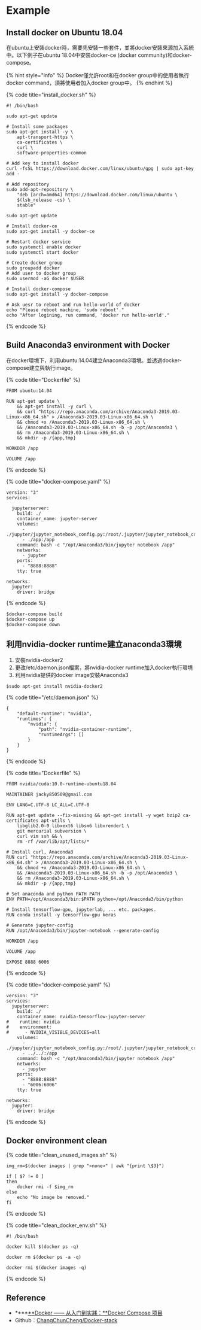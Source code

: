 # Example

## Install docker on Ubuntu 18.04

在ubuntu上安裝docker時，需要先安裝一些套件，並將docker安裝來源加入系統中。以下例子在ubuntu 18.04中安裝docker-ce \(docker community\)和docker-compose。

{% hint style="info" %}
Docker僅允許root和在docker group中的使用者執行docker command，須將使用者加入docker group中。
{% endhint %}

{% code title="install\_docker.sh" %}
```text
#! /bin/bash

sudo apt-get update

# Install some packages
sudo apt-get install -y \
    apt-transport-https \
    ca-certificates \
    curl \
    software-properties-common

# Add key to install docker
curl -fsSL https://download.docker.com/linux/ubuntu/gpg | sudo apt-key add -

# Add repository
sudo add-apt-repository \
    "deb [arch=amd64] https://download.docker.com/linux/ubuntu \
    $(lsb_release -cs) \
    stable"

sudo apt-get update

# Install docker-ce
sudo apt-get install -y docker-ce

# Restart docker service
sudo systemctl enable docker
sudo systemctl start docker

# Create docker group
sudo groupadd docker
# Add user to docker group
sudo usermod -aG docker $USER

# Install docker-compose
sudo apt-get install -y docker-compose

# Ask uesr to reboot and run hello-world of docker
echo "Please reboot machine, 'sudo reboot'."
echo "After logining, run command, 'docker run hello-world'."
```
{% endcode %}

## Build Anaconda3 environment with Docker

在docker環境下，利用ubuntu:14.04建立Anaconda3環境。並透過docker-compose建立與執行image。

{% code title="Dockerfile" %}
```text
FROM ubuntu:14.04

RUN apt-get update \
    && apt-get install -y curl \
    && curl "https://repo.anaconda.com/archive/Anaconda3-2019.03-Linux-x86_64.sh" > /Anaconda3-2019.03-Linux-x86_64.sh \
    && chmod +x /Anaconda3-2019.03-Linux-x86_64.sh \
    && /Anaconda3-2019.03-Linux-x86_64.sh -b -p /opt/Anaconda3 \
    && rm /Anaconda3-2019.03-Linux-x86_64.sh \
    && mkdir -p /{app,tmp}

WORKDIR /app

VOLUME /app
```
{% endcode %}

{% code title="docker-compose.yaml" %}
```text
version: "3"
services:

  jupyterserver:
    build: ./
    container_name: jupyter-server
    volumes:
      - ./jupyter/jupyter_notebook_config.py:/root/.jupyter/jupyter_notebook_config.py
      - ./app:/app
    command: bash -c "/opt/Anaconda3/bin/jupyter notebook /app"
    networks:
      - jupyter
    ports:
      - "8888:8888"
    tty: true

networks:
  jupyter:
    driver: bridge
```
{% endcode %}

```text
$docker-compose build
$docker-compose up
$docker-compose down
```

## 利用nvidia-docker runtime建立anaconda3環境

1. 安裝nvidia-docker2
2. 更改/etc/daemon.json檔案，將nvidia-docker runtime加入docker執行環境
3. 利用nvidia提供的docker image安裝Anaconda3

```text
$sudo apt-get install nvidia-docker2
```

{% code title="/etc/daemon.json" %}
```text
{
    "default-runtime": "nvidia",
    "runtimes": {
        "nvidia": {
            "path": "nvidia-container-runtime",
            "runtimeArgs": []
        }
    }
}
```
{% endcode %}

{% code title="Dockerfile" %}
```text
FROM nvidia/cuda:10.0-runtime-ubuntu18.04

MAINTAINER jacky850509@gmail.com

ENV LANG=C.UTF-8 LC_ALL=C.UTF-8

RUN apt-get update --fix-missing && apt-get install -y wget bzip2 ca-certificates apt-utils \
    libglib2.0-0 libxext6 libsm6 libxrender1 \
    git mercurial subversion \
    curl vim ssh && \
    rm -rf /var/lib/apt/lists/*

# Install curl, Anaconda3
RUN curl "https://repo.anaconda.com/archive/Anaconda3-2019.03-Linux-x86_64.sh" > /Anaconda3-2019.03-Linux-x86_64.sh \
    && chmod +x /Anaconda3-2019.03-Linux-x86_64.sh \
    && /Anaconda3-2019.03-Linux-x86_64.sh -b -p /opt/Anaconda3 \
    && rm /Anaconda3-2019.03-Linux-x86_64.sh \
    && mkdir -p /{app,tmp}

# Set anaconda and python PATH PATH
ENV PATH=/opt/Anaconda3/bin:$PATH python=/opt/Anaconda3/bin/python

# Install tensorflow-gpu, jupyterlab, ... etc. packages.
RUN conda install -y tensorflow-gpu keras

# Generate jupyter-config
RUN /opt/Anaconda3/bin/jupyter-notebook --generate-config

WORKDIR /app

VOLUME /app

EXPOSE 8888 6006
```
{% endcode %}

{% code title="docker-compose.yaml" %}
```text
version: "3"
services:
  jupyterserver:
    build: ./
    container_name: nvidia-tensorflow-jupyter-server
#    runtime: nvidia
#    environment:
#      - NVIDIA_VISIBLE_DEVICES=all
    volumes:
      - ./jupyter/jupyter_notebook_config.py:/root/.jupyter/jupyter_notebook_config.py
      - ../../:/app
    command: bash -c "/opt/Anaconda3/bin/jupyter notebook /app"
    networks:
      - jupyter
    ports:
      - "8888:8888"
      - "6006:6006"
    tty: true

networks:
  jupyter:
    driver: bridge
```
{% endcode %}

## Docker environment clean

{% code title="clean\_unused\_images.sh" %}
```text
img_rm=$(docker images | grep "<none>" | awk "{print \$3}")

if [ $? != 0 ]
then
    docker rmi -f $img_rm
else
    echo "No image be removed."
fi
```
{% endcode %}

{% code title="clean\_docker\_env.sh" %}
```text
#! /bin/bash

docker kill $(docker ps -q)

docker rm $(docker ps -a -q)

docker rmi $(docker images -q)
```
{% endcode %}

## Reference

* \*\*\*\*[**Docker —— 从入门到实践：**Docker Compose 项目](https://yeasy.gitbooks.io/docker_practice/compose/)
* Github：[ChangChunCheng/Docker-stack](https://github.com/ChangChunCheng/Docker-stack)

